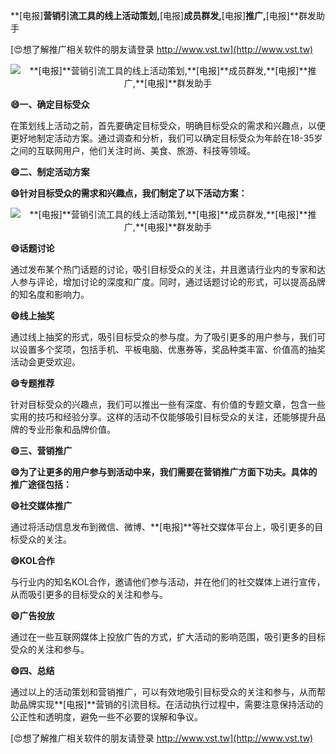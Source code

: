 **[电报]**营销引流工具的线上活动策划,**[电报]**成员群发,**[电报]**推广,**[电报]**群发助手

[😍想了解推广相关软件的朋友请登录 http://www.vst.tw](http://www.vst.tw)

 <center><img src="https://vst.tw/MP4/tuiguang/png/7.png" alt="**[电报]**营销引流工具的线上活动策划,**[电报]**成员群发,**[电报]**推广,**[电报]**群发助手"></center>

**😄一、确定目标受众**

在策划线上活动之前，首先要确定目标受众，明确目标受众的需求和兴趣点，以便更好地制定活动方案。通过调查和分析，我们可以确定目标受众为年龄在18-35岁之间的互联网用户，他们关注时尚、美食、旅游、科技等领域。

**😄二、制定活动方案**

**😄针对目标受众的需求和兴趣点，我们制定了以下活动方案：**

 <center><img src="https://vst.tw/MP4/tuiguang/png/7.png" alt="**[电报]**营销引流工具的线上活动策划,**[电报]**成员群发,**[电报]**推广,**[电报]**群发助手"></center>

**😄话题讨论**

通过发布某个热门话题的讨论，吸引目标受众的关注，并且邀请行业内的专家和达人参与评论，增加讨论的深度和广度。同时，通过话题讨论的形式，可以提高品牌的知名度和影响力。

**😄线上抽奖**

通过线上抽奖的形式，吸引目标受众的参与度。为了吸引更多的用户参与，我们可以设置多个奖项，包括手机、平板电脑、优惠券等，奖品种类丰富、价值高的抽奖活动会更受欢迎。

**😄专题推荐**

针对目标受众的兴趣点，我们可以推出一些有深度、有价值的专题文章，包含一些实用的技巧和经验分享。这样的活动不仅能够吸引目标受众的关注，还能够提升品牌的专业形象和品牌价值。

**😄三、营销推广**

**😄为了让更多的用户参与到活动中来，我们需要在营销推广方面下功夫。具体的推广途径包括：**

**😄社交媒体推广**

通过将活动信息发布到微信、微博、**[电报]**等社交媒体平台上，吸引更多的目标受众的关注。

**😄KOL合作**

与行业内的知名KOL合作，邀请他们参与活动，并在他们的社交媒体上进行宣传，从而吸引更多的目标受众的关注和参与。

**😄广告投放**

通过在一些互联网媒体上投放广告的方式，扩大活动的影响范围，吸引更多的目标受众的关注和参与。

**😄四、总结**

通过以上的活动策划和营销推广，可以有效地吸引目标受众的关注和参与，从而帮助品牌实现**[电报]**营销的引流目标。在活动执行过程中，需要注意保持活动的公正性和透明度，避免一些不必要的误解和争议。

[😍想了解推广相关软件的朋友请登录 http://www.vst.tw](http://www.vst.tw)



